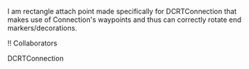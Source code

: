 I am rectangle attach point made specifically for DCRTConnection that makes use of Connection's waypoints and thus can correctly rotate end markers/decorations.

!! Collaborators

DCRTConnection